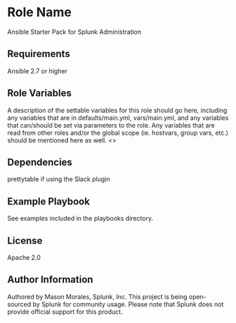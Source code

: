 Role Name
=========

Ansible Starter Pack for Splunk Administration

Requirements
------------

Ansible 2.7 or higher

Role Variables
--------------

A description of the settable variables for this role should go here, including any variables that are in defaults/main.yml, vars/main.yml, and any variables that can/should be set via parameters to the role. Any variables that are read from other roles and/or the global scope (ie. hostvars, group vars, etc.) should be mentioned here as well.
<<TO DO>>

Dependencies
------------

prettytable if using the Slack plugin

Example Playbook
----------------

See examples included in the playbooks directory.

License
-------

Apache 2.0

Author Information
------------------

Authored by Mason Morales, Splunk, Inc. This project is being open-sourced by Splunk for community usage. Please note that Splunk does not provide official support for this product.
